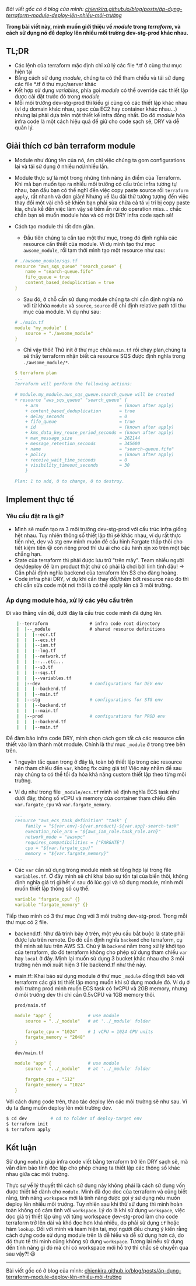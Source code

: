*Bài viết gốc có ở blog của mình: [chienkira.github.io/blog/posts/áp-dụng-terraform-module-deploy-lên-nhiều-môi-trường](https://chienkira.github.io/blog/posts/deploy-nhi%E1%BB%81u-m%C3%B4i-tr%C6%B0%E1%BB%9Dng-v%E1%BB%9Bi-terraform/)*

**Trong bài viết này, mình muốn giới thiệu về *module* trong *terraform*, và cách sử dụng nó để deploy lên nhiều môi trường dev-stg-prod khác nhau.**

## TL;DR

- Các lệnh của terraform mặc định chỉ xử lý các file *.tf ở cùng thư mục hiện tại
- Bằng cách sử dụng *module*, chúng ta có thể tham chiếu và tái sử dụng các file *.tf ở thư mục/server khác
- Kết hợp sử dụng *variables*, phía gọi *module* có thể override các thiết lập được cài đặt trước đó trong *module*
- Mỗi môi trường dev-stg-prod thì kiểu gì cũng có các thiết lập khác nhau (ví dụ domain khác nhau, spec của EC2 hay container khác nhau...) nhưng lại phải dựa trên một thiết kế infra đồng nhất. Do đó *module* hóa infra code là một cách hiệu quả để giữ cho code sạch sẽ, DRY và dễ quản lý.

## Giải thích cơ bản terraform module
- Module như đúng tên của nó, ám chỉ việc chúng ta gom configurations lại và tái sử dụng ở nhiều nơi/nhiều lần.
- Module thực sự là một trong những tính năng ăn điểm của Terraform. Khi mà bạn muốn tạo ra nhiều môi trường có cấu trúc infra tương tự nhau, ban đầu bạn có thể nghĩ đến việc copy paste source rồi `terraform apply`, rất nhanh và đơn giản! Nhưng về lâu dài thử tưởng tượng đến việc thay đổi một vài chỗ sẽ khiến bạn phải sửa chữa cả tá vị trí bị copy paste kia, chưa kể đến việc làm vậy sẽ tiềm ẩn rủi do operation miss... chắc chắn bạn sẽ muốn module hóa và có một DRY infra code sạch sẽ!
- Cách tạo module thì rất đơn giản.
    - Đầu tiên chúng ta cần tạo một thư mục, trong đó định nghĩa các resource cần thiết của module. Ví dụ mình tạo thư mục `awsome_module`, rồi tạm thời mình tạo một resource như sau:

    ```yaml
    # ./awsome_module/sqs.tf
    resource "aws_sqs_queue" "search_queue" {
        name = "search-queue.fifo"
        fifo_queue = true
        content_based_deduplication = true
    }
   ```

    - Sau đó, ở chỗ cần sử dụng module chúng ta chỉ cần định nghĩa nó với từ khóa `module` và `source`, `source` để chỉ định relative path tới thu mục của module. Ví dụ như sau:

    ```yaml
    # ./main.tf
    module "my_module" {
        source = "./awsome_module"
    }
    ```

    - Chỉ vậy thôi! Thử init ở thư mục chứa `main.tf` rồi chạy plan,chúng ta sẽ thấy terraform nhận biết cả resource SQS được định nghĩa trong `./awsome_module/*`.

    ```yaml
    $ terraform plan
    ...
    Terraform will perform the following actions:

    # module.my_module.aws_sqs_queue.search_queue will be created
    + resource "aws_sqs_queue" "search_queue" {
        + arn                               = (known after apply)
        + content_based_deduplication       = true
        + delay_seconds                     = 0
        + fifo_queue                        = true
        + id                                = (known after apply)
        + kms_data_key_reuse_period_seconds = (known after apply)
        + max_message_size                  = 262144
        + message_retention_seconds         = 345600
        + name                              = "search-queue.fifo"
        + policy                            = (known after apply)
        + receive_wait_time_seconds         = 0
        + visibility_timeout_seconds        = 30
        }

    Plan: 1 to add, 0 to change, 0 to destroy.
    ```

## Implement thực tế

### Yêu cầu đặt ra là gì?

- Mình sẽ muốn tạo ra 3 môi trường dev-stg-prod với cấu trúc infra giống hệt nhau. Tuy nhiên thông số thiết lập thì sẽ khác nhau, ví dụ rất thực tiễn nhé, dev và stg env mình muốn để cấu hình Fargate thấp thôi cho tiết kiệm tiền :smiley: còn riêng prod thì ưu ái cho cấu hình xịn xò trên một bậc chẳng hạn.
- State của terraform thì phải được lưu trữ "trên mây". Team nhiều người dev/deploy để làm product thật chứ có phải là chơi bời linh tinh đâu! → Cần phải định nghĩa backend của terraform lên S3 cho đàng hoàng.
- Code infra phải DRY, ví dụ khi cần thay đổi/thêm bớt resource nào đó thì chỉ cần sửa code một nơi thôi là có thể apply lên cả 3 môi trường.

### Áp dụng module hóa, xử lý các yêu cầu trên

Đi vào thẳng vấn đề, dưới đây là cấu trúc code mình đã dựng lên.

```bash
    |--terraform 　　　　　　　　　# infra code root directory
    |  |--_module　　　　　　　　　# shared resource definitions
    |  |  |--ecr.tf
    |  |  |--ecs.tf
    |  |  |--iam.tf
    |  |  |--log.tf
    |  |  |--network.tf
    |  |  |--...etc...
    |  |  |--s3.tf
    |  |  |--sqs.tf
    |  |  |--variables.tf
    |  |--dev                   # configurations for DEV env
    |  |  |--backend.tf
    |  |  |--main.tf
    |  |--stg                   # configurations for STG env
    |  |  |--backend.tf
    |  |  |--main.tf
    |  |--prod                  # configurations for PROD env
    |  |  |--backend.tf
    |  |  |--main.tf
```

Để đảm bảo infra code DRY, mình chọn cách gom tất cả các resource cần thiết vào làm thành một module. Chính là thư mục `_module` ở trong tree bên trên.

- 1 nguyên tắc quan trọng ở đây là, toàn bộ thiết lập trong các resource nên tham chiếu đến `var`, không fix cứng giá trị! Việc này nhằm để sau này chúng ta có thể tối đa hóa khả năng custom thiết lập theo từng môi trường.
- Ví dụ như trong file `_module/ecs.tf` mình sẽ định nghĩa ECS task như dưới đây, thông số vCPU và memory của container tham chiếu đến `var.fargate_cpu` và `var.fargate_memory`.

    ```yaml
    ...
    resource "aws_ecs_task_definition" "task" {
        family = "${var.env}-${var.product}-${var.app}-search-task"
        execution_role_arn = "${aws_iam_role.task_role.arn}"
        network_mode = "awsvpc"
        requires_compatibilities = ["FARGATE"]
        cpu = "${var.fargate_cpu}"
        memory = "${var.fargate_memory}"
    ...
    ```

- Các `var` cần sử dụng trong module mình sẽ tổng hợp lại trong file `variables.tf`. Ở đây mình sẽ chỉ khai báo sự tồn tại của biến thôi, không định nghĩa giá trị gì hết vì sau đó lúc gọi và sử dụng module, mình mới muốn thiết lập thông số cụ thể.

    ```yaml
    variable "fargate_cpu" {}
    variable "fargate_memory" {}
    ```

Tiếp theo mình có 3 thư mục ứng với 3 môi trường dev-stg-prod. Trong mỗi thư mục có 2 file.

- backend.tf: Như đã trình bày ở trên, một yêu cầu bắt buộc là state phải được lưu trên remote. Do đó cần định nghĩa `backend` cho terraform, cụ thể mình sẽ lưu trên AWS S3. Chú ý là `backend` nằm trong xử lý khởi tạo của terraform, do đó terraform không cho phép sử dụng tham chiếu `var` hay `local` ở đây. Mình lại muốn sử dụng 3 bucket khác nhau cho 3 môi trường nên mới xuất hiện 3 file backend.tf như thế này.

- main.tf: Khai báo sử dụng module ở thư mục `_module` đồng thời báo với terraform các giá trị thiết lập mong muốn khi sử dụng module đó. Ví dụ ở môi trường prod mình muốn ECS task có 1vCPU và 2GB memory, nhưng ở môi trường dev thì chỉ cần 0.5vCPU và 1GB memory thôi.

    `prod/main.tf`

    ```yaml
    module "app" {              # use module
        source = "../_module"   # at '../_module' folder

        fargate_cpu = "1024"    # 1 vCPU = 1024 CPU units
        fargate_memory = "2048"
    }
    ```

    `dev/main.tf`

    ```yaml
    module "app" {              # use module
        source = "../_module"   # at '../_module' folder

        fargate_cpu = "512"
        fargate_memory = "1024"
    }
    ```

Với cách dựng code trên, thao tác deploy lên các môi trường sẽ như sau.
Ví dụ ta đang muốn deploy lên môi trường dev.
```bash
$ cd dev         # cd to folder of deploy-target env
$ terraform init
$ terraform apply
```

## Kết luận
Sử dụng `module` giúp infra code viết bằng terraform trở lên DRY sạch sẽ, mà vẫn đảm bảo tính độc lập cho phép chúng ta thiết lập các thông số khác nhau giữa các môi trường.

Thực sự về lý thuyết thì cách sử dụng này không phải là cách sử dụng vốn được thiết kế dành cho `module`. Mình đã đọc doc của terraform và cũng biết rằng, tính năng `workspace` mới là tính năng được gọi ý sử dụng nếu muốn deploy lên nhiều môi trường. Tuy nhiên sau khi thử sử dụng thì mình hoàn toàn không có cảm tình với `workspace`. Lý do là khi sử dụng `workspace`, việc đọc giá trị thiết lập ứng với từng workspace dev-stg-prod làm cho code terraform trở lên dài và khó đọc hơn khá nhiều, do phải sử dụng `if` hoặc hàm `lookup`. Đối với mình và team hiện tại, mọi người đều chung ý kiến rằng cách dựng code sử dụng module trên là dễ hiểu và dễ sử dụng hơn cả, do đó thực tế thì mình cũng không sử dụng `workspace`. Tương lai nếu sử dụng đến tính năng gì đó mà chỉ có workspace mới hỗ trợ thì chắc sẽ chuyển qua sau vậy?! :smiley:

---
Bài viết gốc có ở blog của mình: [chienkira.github.io/blog/posts/áp-dụng-terraform-module-deploy-lên-nhiều-môi-trường](https://chienkira.github.io/blog/posts/deploy-nhi%E1%BB%81u-m%C3%B4i-tr%C6%B0%E1%BB%9Dng-v%E1%BB%9Bi-terraform/)